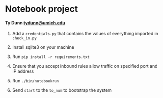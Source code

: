 # Notebook project

#### Ty Dunn <tydunn@umich.edu>

1) Add a `credentials.py` that contains the values of everything imported in `check_in.py`

2) Install sqlite3 on your machine

3) Run `pip install -r requirements.txt`

4) Ensure that you accept inbound rules allow traffic on specified port and IP address

5) Run `./bin/notebookrun`

6) Send `start` to the `to_num` to bootstrap the system
